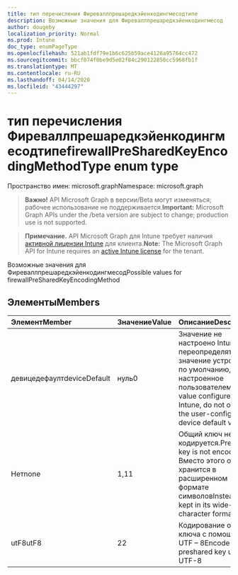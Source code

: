 ```yaml
---
title: тип перечисления Фиреваллпрешаредкэйенкодингмесодтипе
description: Возможные значения для Фиреваллпрешаредкэйенкодингмесод
author: dougeby
localization_priority: Normal
ms.prod: Intune
doc_type: enumPageType
ms.openlocfilehash: 521ab1fdf79e1b6c625b59ace4126a95764cc472
ms.sourcegitcommit: bbcf074f0be9d5e02f84c290122850cc5968fb1f
ms.translationtype: MT
ms.contentlocale: ru-RU
ms.lasthandoff: 04/14/2020
ms.locfileid: "43444297"
---
```

# <a name="firewallpresharedkeyencodingmethodtype-enum-type"></a><span data-ttu-id="ca5a6-103">тип перечисления Фиреваллпрешаредкэйенкодингмесодтипе</span><span class="sxs-lookup"><span data-stu-id="ca5a6-103">firewallPreSharedKeyEncodingMethodType enum type</span></span>

<span data-ttu-id="ca5a6-104">Пространство имен: microsoft.graph</span><span class="sxs-lookup"><span data-stu-id="ca5a6-104">Namespace: microsoft.graph</span></span>

> <span data-ttu-id="ca5a6-105">**Важно!** API Microsoft Graph в версии/Beta могут изменяться; рабочее использование не поддерживается.</span><span class="sxs-lookup"><span data-stu-id="ca5a6-105">**Important:** Microsoft Graph APIs under the /beta version are subject to change; production use is not supported.</span></span>

> <span data-ttu-id="ca5a6-106">**Примечание.** API Microsoft Graph для Intune требует наличия [активной лицензии Intune](https://go.microsoft.com/fwlink/?linkid=839381) для клиента.</span><span class="sxs-lookup"><span data-stu-id="ca5a6-106">**Note:** The Microsoft Graph API for Intune requires an [active Intune license](https://go.microsoft.com/fwlink/?linkid=839381) for the tenant.</span></span>

<span data-ttu-id="ca5a6-107">Возможные значения для Фиреваллпрешаредкэйенкодингмесод</span><span class="sxs-lookup"><span data-stu-id="ca5a6-107">Possible values for firewallPreSharedKeyEncodingMethod</span></span>

## <a name="members"></a><span data-ttu-id="ca5a6-108">Элементы</span><span class="sxs-lookup"><span data-stu-id="ca5a6-108">Members</span></span>
|<span data-ttu-id="ca5a6-109">Элемент</span><span class="sxs-lookup"><span data-stu-id="ca5a6-109">Member</span></span>|<span data-ttu-id="ca5a6-110">Значение</span><span class="sxs-lookup"><span data-stu-id="ca5a6-110">Value</span></span>|<span data-ttu-id="ca5a6-111">Описание</span><span class="sxs-lookup"><span data-stu-id="ca5a6-111">Description</span></span>|
|:---|:---|:---|
|<span data-ttu-id="ca5a6-112">девицедефаулт</span><span class="sxs-lookup"><span data-stu-id="ca5a6-112">deviceDefault</span></span>|<span data-ttu-id="ca5a6-113">нуль</span><span class="sxs-lookup"><span data-stu-id="ca5a6-113">0</span></span>|<span data-ttu-id="ca5a6-114">Значение не настроено Intune, не переопределять значение устройства по умолчанию, настроенное пользователем</span><span class="sxs-lookup"><span data-stu-id="ca5a6-114">No value configured by Intune, do not override the user-configured device default value</span></span>|
|<span data-ttu-id="ca5a6-115">Нет</span><span class="sxs-lookup"><span data-stu-id="ca5a6-115">none</span></span>|<span data-ttu-id="ca5a6-116">1,1</span><span class="sxs-lookup"><span data-stu-id="ca5a6-116">1</span></span>|<span data-ttu-id="ca5a6-117">Общий ключ не кодируется.</span><span class="sxs-lookup"><span data-stu-id="ca5a6-117">Preshared key is not encoded.</span></span> <span data-ttu-id="ca5a6-118">Вместо этого он хранится в расширенном формате символов</span><span class="sxs-lookup"><span data-stu-id="ca5a6-118">Instead, it is kept in its wide-character format</span></span>|
|<span data-ttu-id="ca5a6-119">utF8</span><span class="sxs-lookup"><span data-stu-id="ca5a6-119">utF8</span></span>|<span data-ttu-id="ca5a6-120">2</span><span class="sxs-lookup"><span data-stu-id="ca5a6-120">2</span></span>|<span data-ttu-id="ca5a6-121">Кодирование общего ключа с помощью UTF – 8</span><span class="sxs-lookup"><span data-stu-id="ca5a6-121">Encode the preshared key using UTF-8</span></span>|



